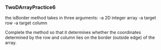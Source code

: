 ### TwoDArrayPractice6
the isBorder method takes in three arguments:
-a 2D integer array
-a target row
-a target column

Complete the method so that it determines whether the coordinates determined by the row and column lies on the border (outside edge) of the array.
